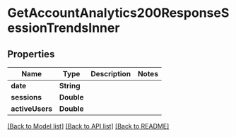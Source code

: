 # GetAccountAnalytics200ResponseSessionTrendsInner

## Properties
Name | Type | Description | Notes
------------ | ------------- | ------------- | -------------
**date** | **String** |  | 
**sessions** | **Double** |  | 
**activeUsers** | **Double** |  | 

[[Back to Model list]](../README.md#documentation-for-models) [[Back to API list]](../README.md#documentation-for-api-endpoints) [[Back to README]](../README.md)


